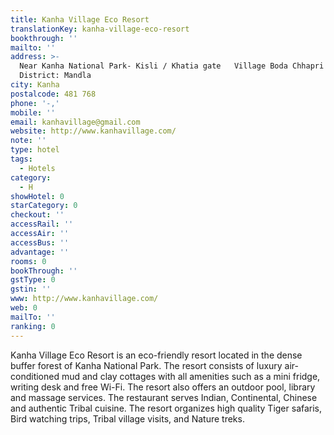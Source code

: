 ```yaml
---
title: Kanha Village Eco Resort
translationKey: kanha-village-eco-resort
bookthrough: ''
mailto: ''
address: >-
  Near Kanha National Park- Kisli / Khatia gate   Village Boda Chhapri 
  District: Mandla
city: Kanha
postalcode: 481 768
phone: '-,'
mobile: ''
email: kanhavillage@gmail.com
website: http://www.kanhavillage.com/
note: ''
type: hotel
tags:
  - Hotels
category:
  - H
showHotel: 0
starCategory: 0
checkout: ''
accessRail: ''
accessAir: ''
accessBus: ''
advantage: ''
rooms: 0
bookThrough: ''
gstType: 0
gstin: ''
www: http://www.kanhavillage.com/
web: 0
mailTo: ''
ranking: 0
---
```







Kanha Village Eco Resort is an eco-friendly resort located in the dense buffer forest of Kanha National Park.      The resort consists of luxury air-conditioned mud and clay cottages with all amenities such as a mini fridge, writing desk and free Wi-Fi. The resort also offers an outdoor pool, library and massage services.  The restaurant serves Indian, Continental, Chinese and authentic Tribal cuisine.    The resort organizes high quality Tiger safaris, Bird watching trips, Tribal village visits, and Nature treks.  